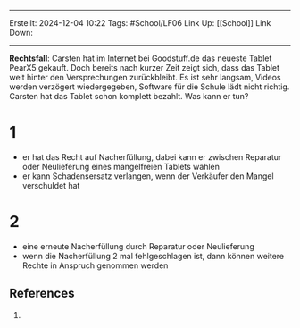 
--- 
Erstellt: 2024-12-04    10:22 
Tags: #School/LF06
Link Up: [[School]]
Link Down:

--- 
**Rechtsfall**:
Carsten hat im Internet bei Goodstuff.de das neueste Tablet PearX5 gekauft. Doch bereits nach kurzer Zeit zeigt sich,
dass das Tablet weit hinter den Versprechungen zurückbleibt. Es ist sehr langsam, Videos werden verzögert
wiedergegeben, Software für die Schule lädt nicht richtig. Carsten hat das Tablet schon komplett bezahlt. Was kann
er tun? 

# 1
- er hat das Recht auf Nacherfüllung, dabei kann er zwischen Reparatur oder Neulieferung eines mangelfreien Tablets wählen
- er kann Schadensersatz verlangen, wenn der Verkäufer den Mangel verschuldet hat
# 2
- eine erneute Nacherfüllung durch Reparatur oder Neulieferung 
- wenn die Nacherfüllung 2 mal fehlgeschlagen ist, dann können weitere Rechte in Anspruch genommen werden

## References
1. 
